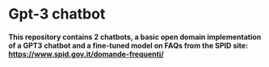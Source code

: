 # Gpt-3 chatbot
#### This repository contains 2 chatbots, a basic open domain implementation of a GPT3 chatbot and a fine-tuned model on FAQs from the SPID site: https://www.spid.gov.it/domande-frequenti/

